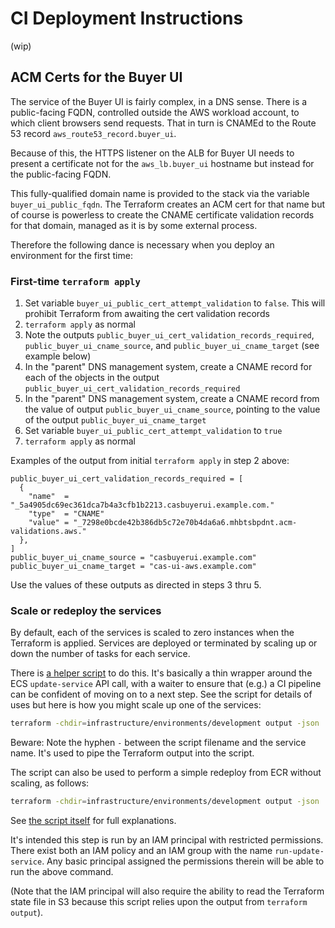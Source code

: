 # CI Deployment Instructions

(wip)

## ACM Certs for the Buyer UI

The service of the Buyer UI is fairly complex, in a DNS sense. There is a public-facing FQDN, controlled outside the AWS workload account, to which client browsers send requests. That in turn is CNAMEd to the Route 53 record `aws_route53_record.buyer_ui`.

Because of this, the HTTPS listener on the ALB for Buyer UI needs to present a certificate not for the `aws_lb.buyer_ui` hostname but instead for the public-facing FQDN.

This fully-qualified domain name is provided to the stack via the variable `buyer_ui_public_fqdn`. The Terraform creates an ACM cert for that name but of course is powerless to create the CNAME certificate validation records for that domain, managed as it is by some external process.

Therefore the following dance is necessary when you deploy an environment for the first time:

### First-time `terraform apply`

1. Set variable `buyer_ui_public_cert_attempt_validation` to `false`. This will prohibit Terraform from awaiting the cert validation records
2. `terraform apply` as normal
3. Note the outputs `public_buyer_ui_cert_validation_records_required`, `public_buyer_ui_cname_source`, and `public_buyer_ui_cname_target` (see example below)
4. In the "parent" DNS management system, create a CNAME record for each of the objects in the output `public_buyer_ui_cert_validation_records_required`
5. In the "parent" DNS management system, create a CNAME record from the value of output `public_buyer_ui_cname_source`, pointing to the value of the output `public_buyer_ui_cname_target`
6. Set variable `buyer_ui_public_cert_attempt_validation` to `true`
7. `terraform apply` as normal

Examples of the output from initial `terraform apply` in step 2 above:

```hcl
public_buyer_ui_cert_validation_records_required = [
  {
    "name"  = "_5a4905dc69ec361dca7b4a3cfb1b2213.casbuyerui.example.com."
    "type"  = "CNAME"
    "value" = "_7298e0bcde42b386db5c72e70b4da6a6.mhbtsbpdnt.acm-validations.aws."
  },
]
public_buyer_ui_cname_source = "casbuyerui.example.com"
public_buyer_ui_cname_target = "cas-ui-aws.example.com"
```

Use the values of these outputs as directed in steps 3 thru 5.

### Scale or redeploy the services

By default, each of the services is scaled to zero instances when the Terraform is applied. Services are deployed or terminated by scaling up or down the number of tasks for each service.

There is [a helper script](https://github.com/Crown-Commercial-Service/ccs-migration-alpha-tools/tree/main/scripts/update_service/update_service.py) to do this. It's basically a thin wrapper around the ECS `update-service` API call, with a waiter to ensure that (e.g.) a CI pipeline can be confident of moving on to a next step. See the script for details of uses but here is how you might scale up one of the services:

```bash
terraform -chdir=infrastructure/environments/development output -json | scripts/core/update_service/update_service.py - web --scale-to=2
```

Beware: Note the hyphen `-` between the script filename and the service name. It's used to pipe the Terraform output into the script.

The script can also be used to perform a simple redeploy from ECR without scaling, as follows:

```bash
terraform -chdir=infrastructure/environments/development output -json | scripts/core/update_service/update_service.py - web --redeploy
```

See [the script itself](https://github.com/Crown-Commercial-Service/ccs-migration-alpha-tools/tree/main/scripts/update_service/update_service.py) for full explanations.

It's intended this step is run by an IAM principal with restricted permissions. There exist both an IAM policy and an IAM group with the name `run-update-service`. Any basic principal assigned the permissions therein will be able to run the above command.

(Note that the IAM principal will also require the ability to read the Terraform state file in S3 because this script relies upon the output from `terraform output`).

